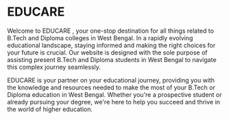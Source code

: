 # EDUCARE
Welcome to EDUCARE , your one-stop destination for all things related to B.Tech and Diploma colleges in West Bengal. In a rapidly evolving educational landscape, staying informed and making the right choices for your future is crucial. Our website is designed with the sole purpose of assisting present B.Tech and Diploma students in West Bengal to navigate this complex journey seamlessly.

EDUCARE is your partner on your educational journey, providing you with the knowledge and resources needed to make the most of your B.Tech or Diploma education in West Bengal. Whether you're a prospective student or already pursuing your degree, we're here to help you succeed and thrive in the world of higher education.
